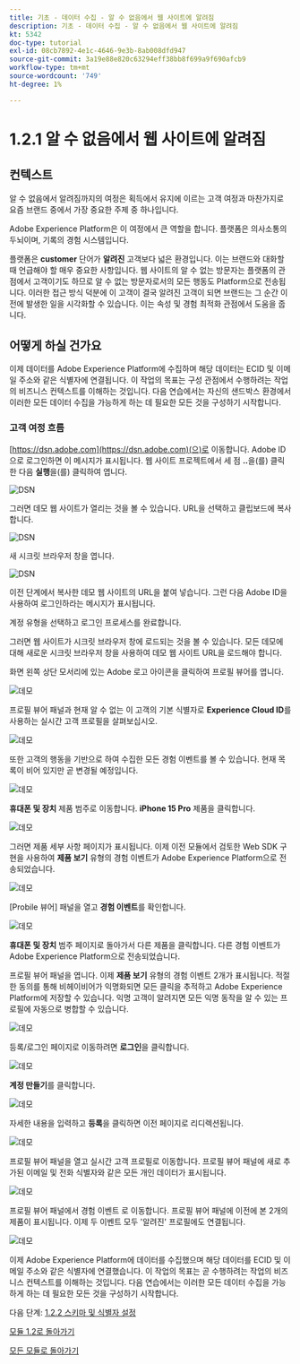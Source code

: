 ```yaml
---
title: 기초 - 데이터 수집 - 알 수 없음에서 웹 사이트에 알려짐
description: 기초 - 데이터 수집 - 알 수 없음에서 웹 사이트에 알려짐
kt: 5342
doc-type: tutorial
exl-id: 08cb7892-4e1c-4646-9e3b-8ab008dfd947
source-git-commit: 3a19e88e820c63294eff38bb8f699a9f690afcb9
workflow-type: tm+mt
source-wordcount: '749'
ht-degree: 1%

---
```


# 1.2.1 알 수 없음에서 웹 사이트에 알려짐

## 컨텍스트

알 수 없음에서 알려짐까지의 여정은 획득에서 유지에 이르는 고객 여정과 마찬가지로 요즘 브랜드 중에서 가장 중요한 주제 중 하나입니다.

Adobe Experience Platform은 이 여정에서 큰 역할을 합니다. 플랫폼은 의사소통의 두뇌이며, 기록의 경험 시스템입니다.

플랫폼은 **customer** 단어가 **알려진** 고객보다 넓은 환경입니다. 이는 브랜드와 대화할 때 언급해야 할 매우 중요한 사항입니다. 웹 사이트의 알 수 없는 방문자는 플랫폼의 관점에서 고객이기도 하므로 알 수 없는 방문자로서의 모든 행동도 Platform으로 전송됩니다. 이러한 접근 방식 덕분에 이 고객이 결국 알려진 고객이 되면 브랜드는 그 순간 이전에 발생한 일을 시각화할 수 있습니다. 이는 속성 및 경험 최적화 관점에서 도움을 줍니다.

## 어떻게 하실 건가요

이제 데이터를 Adobe Experience Platform에 수집하며 해당 데이터는 ECID 및 이메일 주소와 같은 식별자에 연결됩니다. 이 작업의 목표는 구성 관점에서 수행하려는 작업의 비즈니스 컨텍스트를 이해하는 것입니다. 다음 연습에서는 자신의 샌드박스 환경에서 이러한 모든 데이터 수집을 가능하게 하는 데 필요한 모든 것을 구성하기 시작합니다.

### 고객 여정 흐름

[https://dsn.adobe.com](https://dsn.adobe.com)(으)로 이동합니다. Adobe ID으로 로그인하면 이 메시지가 표시됩니다. 웹 사이트 프로젝트에서 세 점 **..**&#x200B;을(를) 클릭한 다음 **실행**&#x200B;을(를) 클릭하여 엽니다.

![DSN](./../../datacollection/module1.1/images/web8.png)

그러면 데모 웹 사이트가 열리는 것을 볼 수 있습니다. URL을 선택하고 클립보드에 복사합니다.

![DSN](./../../gettingstarted/gettingstarted/images/web3.png)

새 시크릿 브라우저 창을 엽니다.

![DSN](./../../gettingstarted/gettingstarted/images/web4.png)

이전 단계에서 복사한 데모 웹 사이트의 URL을 붙여 넣습니다. 그런 다음 Adobe ID을 사용하여 로그인하라는 메시지가 표시됩니다.

계정 유형을 선택하고 로그인 프로세스를 완료합니다.

그러면 웹 사이트가 시크릿 브라우저 창에 로드되는 것을 볼 수 있습니다. 모든 데모에 대해 새로운 시크릿 브라우저 창을 사용하여 데모 웹 사이트 URL을 로드해야 합니다.

화면 왼쪽 상단 모서리에 있는 Adobe 로고 아이콘을 클릭하여 프로필 뷰어를 엽니다.

![데모](./images/pv1.png)

프로필 뷰어 패널과 현재 알 수 없는 이 고객의 기본 식별자로 **Experience Cloud ID**&#x200B;를 사용하는 실시간 고객 프로필을 살펴보십시오.

![데모](./images/pv2.png)

또한 고객의 행동을 기반으로 하여 수집한 모든 경험 이벤트를 볼 수 있습니다. 현재 목록이 비어 있지만 곧 변경될 예정입니다.

![데모](./images/pv3.png)

**휴대폰 및 장치** 제품 범주로 이동합니다. **iPhone 15 Pro** 제품을 클릭합니다.

![데모](./images/pv4.png)

그러면 제품 세부 사항 페이지가 표시됩니다. 이제 이전 모듈에서 검토한 Web SDK 구현을 사용하여 **제품 보기** 유형의 경험 이벤트가 Adobe Experience Platform으로 전송되었습니다.

![데모](./images/pv5.png)

[Probile 뷰어] 패널을 열고 **경험 이벤트**&#x200B;를 확인합니다.

![데모](./images/pv6.png)

**휴대폰 및 장치** 범주 페이지로 돌아가서 다른 제품을 클릭합니다. 다른 경험 이벤트가 Adobe Experience Platform으로 전송되었습니다.

프로필 뷰어 패널을 엽니다. 이제 **제품 보기** 유형의 경험 이벤트 2개가 표시됩니다. 적절한 동의를 통해 비헤이비어가 익명화되면 모든 클릭을 추적하고 Adobe Experience Platform에 저장할 수 있습니다. 익명 고객이 알려지면 모든 익명 동작을 알 수 있는 프로필에 자동으로 병합할 수 있습니다.

![데모](./images/pv7.png)

등록/로그인 페이지로 이동하려면 **로그인**&#x200B;을 클릭합니다.

![데모](./images/pv8.png)

**계정 만들기**&#x200B;를 클릭합니다.

![데모](./images/pv9.png)

자세한 내용을 입력하고 **등록**&#x200B;을 클릭하면 이전 페이지로 리디렉션됩니다.

![데모](./images/pv10.png)

프로필 뷰어 패널을 열고 실시간 고객 프로필로 이동합니다. 프로필 뷰어 패널에 새로 추가된 이메일 및 전화 식별자와 같은 모든 개인 데이터가 표시됩니다.

![데모](./images/pv11.png)

프로필 뷰어 패널에서 경험 이벤트 로 이동합니다. 프로필 뷰어 패널에 이전에 본 2개의 제품이 표시됩니다. 이제 두 이벤트 모두 &#39;알려진&#39; 프로필에도 연결됩니다.

![데모](./images/pv12.png)

이제 Adobe Experience Platform에 데이터를 수집했으며 해당 데이터를 ECID 및 이메일 주소와 같은 식별자에 연결했습니다. 이 작업의 목표는 곧 수행하려는 작업의 비즈니스 컨텍스트를 이해하는 것입니다. 다음 연습에서는 이러한 모든 데이터 수집을 가능하게 하는 데 필요한 모든 것을 구성하기 시작합니다.

다음 단계: [1.2.2 스키마 및 식별자 설정](./ex2.md)

[모듈 1.2로 돌아가기](./data-ingestion.md)

[모든 모듈로 돌아가기](../../../overview.md)
